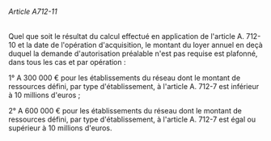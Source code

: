 ###### Article A712-11

Quel que soit le résultat du calcul effectué en application de l'article A. 712-10 et la date de l'opération d'acquisition, le montant du loyer annuel en deçà duquel la demande d'autorisation préalable n'est pas requise est plafonné, dans tous les cas et par opération :

1° A 300 000 € pour les établissements du réseau dont le montant de ressources défini, par type d'établissement, à l'article A. 712-7 est inférieur à 10 millions d'euros ;

2° A 600 000 € pour les établissements du réseau dont le montant de ressources défini, par type d'établissement, à l'article A. 712-7 est égal ou supérieur à 10 millions d'euros.

